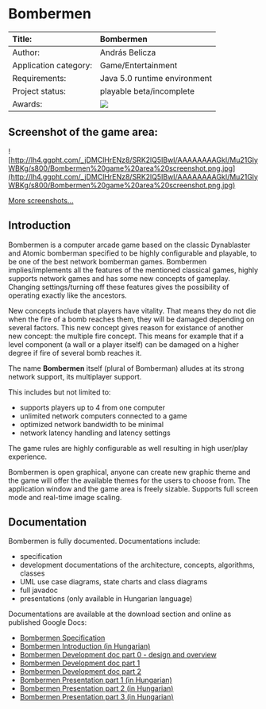 # Bombermen #

|Title:|Bombermen|
|:-----|:--------|
|Author:|András Belicza|
|Application category:|Game/Entertainment|
|Requirements:| Java 5.0 runtime environment|
|Project status:|playable beta/incomplete|
|Awards:|[![](http://mac.softpedia.com/base_img/softpedia_free_award_f.gif)](http://mac.softpedia.com/progClean/Bombermen-Clean-64263.html)|

## Screenshot of the game area: ##

![http://lh4.ggpht.com/_jDMClHrENz8/SRK2lQ5IBwI/AAAAAAAAGkI/Mu21GlyWBKg/s800/Bombermen%20game%20area%20screenshot.png.jpg](http://lh4.ggpht.com/_jDMClHrENz8/SRK2lQ5IBwI/AAAAAAAAGkI/Mu21GlyWBKg/s800/Bombermen%20game%20area%20screenshot.png.jpg)

[More screenshots...](Screenshots.md)

## Introduction ##
Bombermen is a computer arcade game based on the classic Dynablaster and Atomic bomberman specified to be highly configurable and playable, to be one of the best network bomberman games. Bombermen implies/implements all the features of the mentioned classical games, highly supports network games and has some new concepts of gameplay. Changing settings/turning off these features gives the possibility of operating exactly like the ancestors.

New concepts include that players have vitality. That means they do not die when the fire of a bomb reaches them, they will be damaged depending on several factors. This new concept gives reason for existance of another new concept: the multiple fire concept. This means for example that if a level component (a wall or a player itself) can be damaged on a higher degree if fire of several bomb reaches it.

The name **Bombermen** itself (plural of Bomberman) alludes at its strong network support, its multiplayer support.

This includes but not limited to:
  * supports players up to 4 from one computer
  * unlimited network computers connected to a game
  * optimized network bandwidth to be minimal
  * network latency handling and latency settings

The game rules are highly configurable as well resulting in high user/play experience.

Bombermen is open graphical, anyone can create new graphic theme and the game will offer the available themes for the users to choose from. The application window and the game area is freely sizable. Supports full screen mode and real-time image scaling.

## Documentation ##
Bombermen is fully documented. Documentations include:
  * specification
  * development documentations of the architecture, concepts, algorithms, classes
  * UML use case diagrams, state charts and class diagrams
  * full javadoc
  * presentations (only available in Hungarian language)

Documentations are available at the download section and online as published Google Docs:
  * [Bombermen Specification](http://docs.google.com/View?docid=dcp6fvk2_168dtvfrr)
  * [Bombermen Introduction (in Hungarian)](http://docs.google.com/View?docid=dcp6fvk2_83dhcrnd)
  * [Bombermen Development doc part 0 - design and overview](http://docs.google.com/View?docid=dcp6fvk2_4896fpmg2mf4)
  * [Bombermen Development doc part 1](http://docs.google.com/View?docid=dcp6fvk2_77fdt6dh)
  * [Bombermen Development doc part 2](http://docs.google.com/View?docid=dcp6fvk2_91dx67d8)
  * [Bombermen Presentation part 1 (in Hungarian)](http://docs.google.com/Present?docid=dcp6fvk2_98fjjbwb)
  * [Bombermen Presentation part 2 (in Hungarian)](http://docs.google.com/Present?docid=dcp6fvk2_101c9r5zq)
  * [Bombermen Presentation part 3 (in Hungarian)](http://docs.google.com/Present?docid=dcp6fvk2_14596b8dj)
